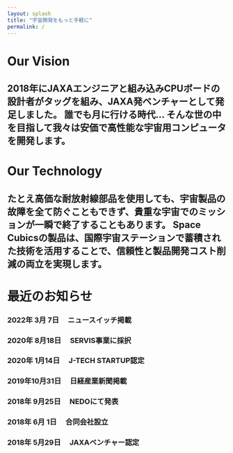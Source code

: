 ```yaml
---
layout: splash
title: "宇宙開発をもっと手軽に"
permalink: /
---
```


# Our Vision

## 2018年にJAXAエンジニアと組み込みCPUボードの設計者がタッグを組み、JAXA発ベンチャーとして発足しました。 誰でも月に行ける時代… そんな世の中を目指して我々は安価で高性能な宇宙用コンピュータを開発します。

# Our Technology

## たとえ高価な耐放射線部品を使用しても、宇宙製品の故障を全て防ぐこともできず、貴重な宇宙でのミッションが一瞬で終了することもあります。 Space Cubicsの製品は、国際宇宙ステーションで蓄積された技術を活用することで、信頼性と製品開発コスト削減の両立を実現します。

# 最近のお知らせ

### 2022年 3月 7日　 ニュースイッチ掲載
### 2020年 8月18日　 SERVIS事業に採択
### 2020年 1月14日　 J-TECH STARTUP認定
### 2019年10月31日　 日経産業新聞掲載
### 2018年 9月25日　 NEDOにて発表
### 2018年 6月 1日　 合同会社設立
### 2018年 5月29日　 JAXAベンチャー認定